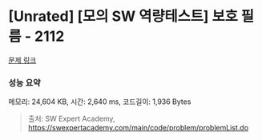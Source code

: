 # [Unrated] [모의 SW 역량테스트] 보호 필름 - 2112 

[문제 링크](https://swexpertacademy.com/main/code/problem/problemDetail.do?contestProbId=AV5V1SYKAaUDFAWu) 

### 성능 요약

메모리: 24,604 KB, 시간: 2,640 ms, 코드길이: 1,936 Bytes



> 출처: SW Expert Academy, https://swexpertacademy.com/main/code/problem/problemList.do